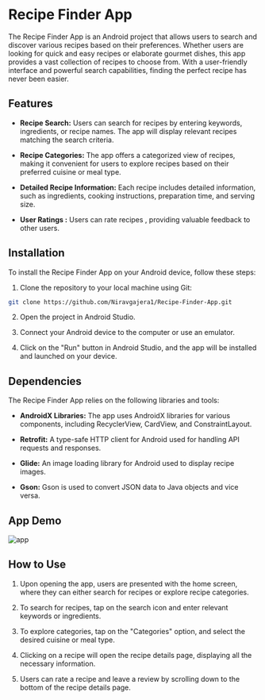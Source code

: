 
# Recipe Finder App

The Recipe Finder App is an Android project that allows users to search and discover various recipes based on their preferences. Whether users are looking for quick and easy recipes or elaborate gourmet dishes, this app provides a vast collection of recipes to choose from. With a user-friendly interface and powerful search capabilities, finding the perfect recipe has never been easier.

## Features

- **Recipe Search:** Users can search for recipes by entering keywords, ingredients, or recipe names. The app will display relevant recipes matching the search criteria.

- **Recipe Categories:** The app offers a categorized view of recipes, making it convenient for users to explore recipes based on their preferred cuisine or meal type.

- **Detailed Recipe Information:** Each recipe includes detailed information, such as ingredients, cooking instructions, preparation time, and serving size.


- **User Ratings :** Users can rate recipes , providing valuable feedback to other users.


## Installation

To install the Recipe Finder App on your Android device, follow these steps:

1. Clone the repository to your local machine using Git:

```bash
git clone https://github.com/Niravgajera1/Recipe-Finder-App.git
```

2. Open the project in Android Studio.

3. Connect your Android device to the computer or use an emulator.

4. Click on the "Run" button in Android Studio, and the app will be installed and launched on your device.

## Dependencies

The Recipe Finder App relies on the following libraries and tools:

- **AndroidX Libraries:** The app uses AndroidX libraries for various components, including RecyclerView, CardView, and ConstraintLayout.

- **Retrofit:** A type-safe HTTP client for Android used for handling API requests and responses.

- **Glide:** An image loading library for Android used to display recipe images.

- **Gson:** Gson is used to convert JSON data to Java objects and vice versa.

## App Demo

![app]()

## How to Use

1. Upon opening the app, users are presented with the home screen, where they can either search for recipes or explore recipe categories.

2. To search for recipes, tap on the search icon and enter relevant keywords or ingredients.

3. To explore categories, tap on the "Categories" option, and select the desired cuisine or meal type.

4. Clicking on a recipe will open the recipe details page, displaying all the necessary information.

5. Users can rate a recipe and leave a review by scrolling down to the bottom of the recipe details page.


